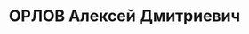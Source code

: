 ---
title: ОРЛОВ Алексей Дмитриевич
description: "Род. в 1916, г. Минусинск. Проживал: г. Минусинск. Кочегар в санатории.\
  \ \n  Арестован 11.11.1936. Обв.: антисоветская агитация. Приговор: ВК ВС СССР,\
  \ 24.04.1937 – 8 лет ИТЛ. \n  Реабилитирован ВК ВС СССР 10.05.1958"
---